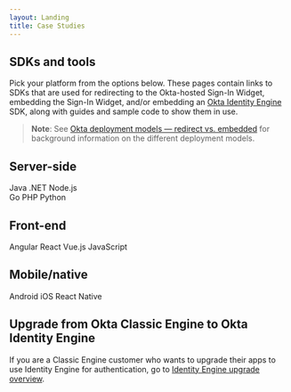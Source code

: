 ```yaml
---
layout: Landing
title: Case Studies
---
```


## SDKs and tools

Pick your platform from the options below. These pages contain links to SDKs that are used for redirecting to the Okta-hosted Sign-In Widget, embedding the Sign-In Widget, and/or embedding an [Okta Identity Engine](/docs/guides/oie-intro/) SDK, along with guides and sample code to show them in use.

> **Note**: See [Okta deployment models &mdash; redirect vs. embedded](/docs/concepts/redirect-vs-embedded/) for background information on the different deployment models.

## Server-side

<Cards>
  <Card href="/code/java/" :showHeaderIcon=true headerIcon="code-java">Java</Card>
  <Card href="/code/dotnet/aspnetcore/" :showHeaderIcon=true headerIcon="code-dotnet">.NET</Card>
  <Card href="/code/nodejs/" :showHeaderIcon=true headerIcon="code-nodejs">Node.js</Card>
</Cards>
<br>
<Cards>
  <Card href="/code/go/" :showHeaderIcon=true headerIcon="code-go">Go</Card>
  <Card href="/code/php/" :showHeaderIcon=true headerIcon="code-php">PHP</Card>
  <Card href="/code/python/" :showHeaderIcon=true headerIcon="code-python">Python</Card>
</Cards>

## Front-end

<Cards>
  <Card href="/code/angular/" :showHeaderIcon=true headerIcon="code-angular" cardTitle="Test">Angular</Card>
  <Card href="/code/react/" :showHeaderIcon=true headerIcon="code-react">React</Card>
  <Card href="/code/vue/" :showHeaderIcon=true headerIcon="code-vue">Vue.js</Card>
  <Card href="/code/javascript/" :showHeaderIcon=true headerIcon="code-javascript">JavaScript</Card>
</Cards>

## Mobile/native

<Cards>
  <Card href="/code/android/" :showHeaderIcon=true headerIcon="code-android">Android</Card>
  <Card href="/code/ios/" :showHeaderIcon=true headerIcon="code-ios">iOS</Card>
  <Card href="/code/react-native/" :showHeaderIcon=true headerIcon="code-react">React Native</Card>
</Cards>

## Upgrade from Okta Classic Engine to Okta Identity Engine

If you are a Classic Engine customer who wants to upgrade their apps to use Identity Engine for authentication, go to [Identity Engine upgrade overview](/docs/guides/oie-upgrade-overview/).

